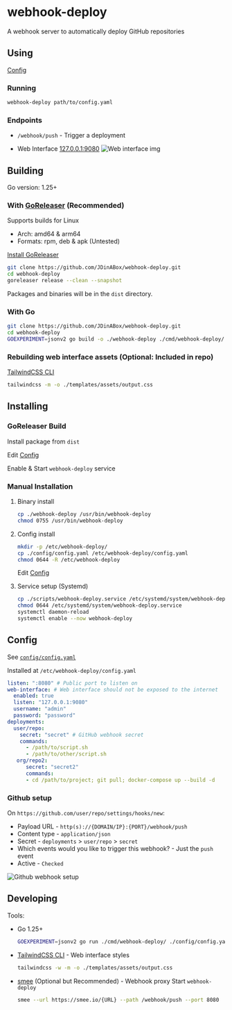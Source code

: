 # webhook-deploy

A webhook server to automatically deploy GitHub repositories

## Using

[Config](#config)

### Running

```sh
webhook-deploy path/to/config.yaml
```

### Endpoints

- `/webhook/push` - Trigger a deployment

- Web Interface [127.0.0.1:9080](127.0.0.1:9080)
  ![Web interface img](./docs/assets/web-interface.jpg "Web interface")

## Building

Go version: 1.25+

### With [GoReleaser](https://github.com/goreleaser/goreleaser) (Recommended)

Supports builds for Linux

- Arch: amd64 & arm64
- Formats: rpm, deb & apk (Untested)

[Install GoReleaser](https://goreleaser.com/install/)

```sh
git clone https://github.com/JDinABox/webhook-deploy.git
cd webhook-deploy
goreleaser release --clean --snapshot
```

Packages and binaries will be in the `dist` directory.

### With Go

```sh
git clone https://github.com/JDinABox/webhook-deploy.git
cd webhook-deploy
GOEXPERIMENT=jsonv2 go build -o ./webhook-deploy ./cmd/webhook-deploy/
```

### Rebuilding web interface assets (Optional: Included in repo)

[TailwindCSS CLI](https://tailwindcss.com/docs/installation/tailwind-cli)

```sh
tailwindcss -m -o ./templates/assets/output.css
```

## Installing

### GoReleaser Build

Install package from `dist`

Edit [Config](#config)

Enable & Start `webhook-deploy` service

### Manual Installation

1. Binary install

   ```sh
   cp ./webhook-deploy /usr/bin/webhook-deploy
   chmod 0755 /usr/bin/webhook-deploy
   ```

2. Config install

   ```sh
   mkdir -p /etc/webhook-deploy/
   cp ./config/config.yaml /etc/webhook-deploy/config.yaml
   chmod 0644 -R /etc/webhook-deploy
   ```

   Edit [Config](#config)

3. Service setup (Systemd)

   ```sh
   cp ./scripts/webhook-deploy.service /etc/systemd/system/webhook-deploy.service
   chmod 0644 /etc/systemd/system/webhook-deploy.service
   systemctl daemon-reload
   systemctl enable --now webhook-deploy
   ```

## Config

See [`config/config.yaml`](./config/config.yaml)

Installed at `/etc/webhook-deploy/config.yaml`

```yaml
listen: ":8080" # Public port to listen on
web-interface: # Web interface should not be exposed to the internet
  enabled: true
  listen: "127.0.0.1:9080"
  username: "admin"
  password: "password"
deployments:
  user/repo:
    secret: "secret" # GitHub webhook secret
    commands:
      - /path/to/script.sh
      - /path/to/other/script.sh
   org/repo2:
      secret: "secret2"
      commands:
      - cd /path/to/project; git pull; docker-compose up --build -d
```

### Github setup

On `https://github.com/user/repo/settings/hooks/new`:

- Payload URL - `http(s)://{DOMAIN/IP}:{PORT}/webhook/push`
- Content type - `application/json`
- Secret - `deployments` > `user/repo` > `secret`
- Which events would you like to trigger this webhook? - Just the `push` event
- Active - `Checked`

![Github webhook setup](./docs/assets/webhook-config.jpg "Github webhook setup")

## Developing

Tools:

- Go 1.25+
  ```sh
  GOEXPERIMENT=jsonv2 go run ./cmd/webhook-deploy/ ./config/config.yaml
  ```
- [TailwindCSS CLI](https://tailwindcss.com/docs/installation/tailwind-cli) - Web interface styles
  ```sh
  tailwindcss -w -m -o ./templates/assets/output.css
  ```
- [smee](https://github.com/probot/smee-client) (Optional but Recommended) - Webhook proxy
  Start `webhook-deploy`
  ```sh
  smee --url https://smee.io/{URL} --path /webhook/push --port 8080
  ```
